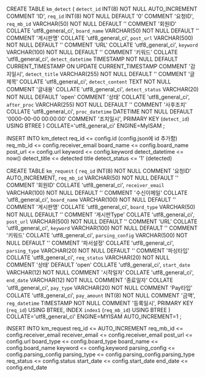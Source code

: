 CREATE TABLE `km_detect` (
	`detect_id` INT(8) NOT NULL AUTO_INCREMENT COMMENT 'ID',
	`req_id` INT(8) NOT NULL DEFAULT '0' COMMENT '요청ID',
	`req_mb_id` VARCHAR(50) NOT NULL DEFAULT '' COMMENT '회원ID' COLLATE 'utf8_general_ci',
	`board_name` VARCHAR(50) NOT NULL DEFAULT '' COMMENT '게시판명' COLLATE 'utf8_general_ci',
	`post_url` VARCHAR(500) NOT NULL DEFAULT '' COMMENT 'URL' COLLATE 'utf8_general_ci',
	`keyword` VARCHAR(100) NOT NULL DEFAULT '' COMMENT '키워드' COLLATE 'utf8_general_ci',
	`detect_datetime` TIMESTAMP NOT NULL DEFAULT CURRENT_TIMESTAMP ON UPDATE CURRENT_TIMESTAMP COMMENT '감지일시',
	`detect_title` VARCHAR(255) NOT NULL DEFAULT '' COMMENT '글제목' COLLATE 'utf8_general_ci',
	`detect_content` TEXT NOT NULL COMMENT '글내용' COLLATE 'utf8_general_ci',
	`detect_status` VARCHAR(20) NOT NULL DEFAULT 'open' COMMENT '상태' COLLATE 'utf8_general_ci',
	`after_proc` VARCHAR(255) NOT NULL DEFAULT '' COMMENT '사후조치' COLLATE 'utf8_general_ci',
	`proc_datetime` DATETIME NOT NULL DEFAULT '0000-00-00 00:00:00' COMMENT '조치일시',
	PRIMARY KEY (`detect_id`) USING BTREE
)
COLLATE='utf8_general_ci'
ENGINE=MyISAM
;

INSERT INTO km_detect
req_id <= config.id (config.json에 id 추가함)
req_mb_id <= config.receiver_email
board_name <= config.board_name
post_url <= config.url
keyword <= config.keyword
detect_datetime <= now()
detect_title <= detected title
detect_status <= '1' (detected)


CREATE TABLE `km_request` (
	`req_id` INT(8) NOT NULL COMMENT '요청ID' AUTO_INCREMENT,
	`req_mb_id` VARCHAR(50) NOT NULL DEFAULT '' COMMENT '회원ID' COLLATE 'utf8_general_ci',
	`receiver_email` VARCHAR(100) NOT NULL DEFAULT '' COMMENT '수신이메일' COLLATE 'utf8_general_ci',
	`board_name` VARCHAR(100) NOT NULL DEFAULT ''  COMMENT '게시판명' COLLATE 'utf8_general_ci',
	`board_type` VARCHAR(50) NOT NULL DEFAULT ''  COMMENT '게시판Type' COLLATE 'utf8_general_ci',
	`post_url` VARCHAR(500) NOT NULL DEFAULT ''  COMMENT 'URL' COLLATE 'utf8_general_ci',
	`keyword` VARCHAR(100) NOT NULL DEFAULT ''  COMMENT '키워드' COLLATE 'utf8_general_ci',
	`parsing_config` VARCHAR(500) NOT NULL DEFAULT ''  COMMENT '파서설정' COLLATE 'utf8_general_ci',
	`parsing_type` VARCHAR(20) NOT NULL DEFAULT ''  COMMENT '파싱타입' COLLATE 'utf8_general_ci',
	`req_status` VARCHAR(20) NOT NULL  COMMENT '상태' DEFAULT 'open' COLLATE 'utf8_general_ci',
	`start_date` VARCHAR(12) NOT NULL  COMMENT '시작일자'  COLLATE 'utf8_general_ci',
	`end_date` VARCHAR(12) NOT NULL  COMMENT '종료일자'  COLLATE 'utf8_general_ci',
	`pay_type` VARCHAR(20) NOT NULL  COMMENT 'Pay타입'  COLLATE 'utf8_general_ci',
	`pay_amount` INT(8) NOT NULL  COMMENT '금액',
	`reg_datetime` TIMESTAMP NOT NULL  COMMENT '등록일시',
	PRIMARY KEY (`req_id`) USING BTREE,
	INDEX `index1` (`req_mb_id`) USING BTREE
)
COLLATE='utf8_general_ci'
ENGINE=MYISAM
AUTO_INCREMENT=1
;

INSERT INTO km_request
req_id <= AUTO_INCREMENT
req_mb_id <= config.receiver_email
receiver_email <= config.receiver_email
post_url <= config.url
board_type <= config.board_type
board_name <= config.board_name
keyword <= config.keyword
parsing_config <= config.parsing_config
parsing_type <= config.parsing_config.parsing_type
req_status <= config.status
start_date <= config.start_date
end_date <= config.end_date
